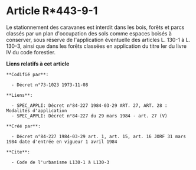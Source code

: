 # Article R*443-9-1

Le stationnement des caravanes est interdit dans les bois, forêts et parcs classés par un plan d'occupation des sols comme
espaces boisés à conserver, sous réserve de l'application éventuelle des articles L. 130-1 à L. 130-3, ainsi que dans les
forêts classées en application du titre Ier du livre IV du code forestier.

**Liens relatifs à cet article**

	**Codifié par**:

	  - Décret n°73-1023 1973-11-08

	**Liens**:

	  - SPEC_APPLI: Décret n°84-227 1984-03-29 ART. 27, ART. 28 : Modalités d'application
	  - SPEC_APPLI: Décret n°84-227 du 29 mars 1984 - art. 27 (V)

	**Créé par**:

	  - Décret n°84-227 1984-03-29 art. 1, art. 15, art. 16 JORF 31 mars 1984 date d'entrée en vigueur 1 avril 1984

	**Cite**:

	  - Code de l'urbanisme L130-1 à L130-3
